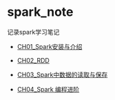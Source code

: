 # spark_note
记录spark学习笔记

* [CH01_Spark安装与介绍](https://github.com/BofengChen/spark_note/blob/master/CH01_Spark%E5%AE%89%E8%A3%85%E4%B8%8E%E4%BB%8B%E7%BB%8D.ipynb)

* [CH02_RDD](https://github.com/BofengChen/spark_note/blob/master/CH02_RDD.ipynb)

* [CH03_Spark中数据的读取与保存](https://github.com/BofengChen/spark_note/blob/master/CH03_Spark%E4%B8%AD%E6%95%B0%E6%8D%AE%E7%9A%84%E8%AF%BB%E5%8F%96%E4%B8%8E%E4%BF%9D%E5%AD%98.ipynb)

* [CH04_Spark 编程进阶](https://github.com/BofengChen/spark_note/blob/master/CH04_Spark%20%E7%BC%96%E7%A8%8B%E8%BF%9B%E9%98%B6.ipynb)


